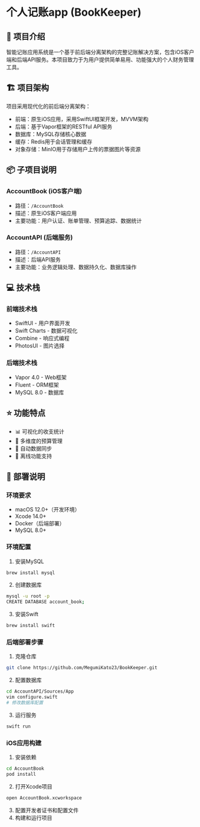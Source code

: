# 个人记账app (BookKeeper)

## 📝 项目介绍

智能记账应用系统是一个基于前后端分离架构的完整记账解决方案，包含iOS客户端和后端API服务。本项目致力于为用户提供简单易用、功能强大的个人财务管理工具。


## 🏗 项目架构

项目采用现代化的前后端分离架构：

- 前端：原生iOS应用，采用SwiftUI框架开发，MVVM架构
- 后端：基于Vapor框架的RESTful API服务
- 数据库：MySQL存储核心数据
- 缓存：Redis用于会话管理和缓存
- 对象存储：MinIO用于存储用户上传的票据图片等资源

## 📦 子项目说明

### AccountBook (iOS客户端)

- 路径：`/AccountBook`
- 描述：原生iOS客户端应用
- 主要功能：用户认证、账单管理、预算追踪、数据统计

### AccountAPI (后端服务)

- 路径：`/AccountAPI`
- 描述：后端API服务
- 主要功能：业务逻辑处理、数据持久化、数据库操作

## 💻 技术栈

### 前端技术栈
- SwiftUI - 用户界面开发
- Swift Charts - 数据可视化
- Combine - 响应式编程
- PhotosUI - 图片选择

### 后端技术栈
- Vapor 4.0 - Web框架
- Fluent - ORM框架
- MySQL 8.0 - 数据库

## ⭐️ 功能特点

- 📊 可视化的收支统计
- 📅 多维度的预算管理
- 🔄 自动数据同步
- 📱 离线功能支持

## 🚀 部署说明

### 环境要求

- macOS 12.0+（开发环境）
- Xcode 14.0+
- Docker（后端部署）
- MySQL 8.0+

### 环境配置

1. 安装MySQL
```bash
brew install mysql
```

2. 创建数据库
```bash
mysql -u root -p
CREATE DATABASE account_book;
```

3. 安装Swift
```bash
brew install swift
```

### 后端部署步骤

1. 克隆仓库
```bash
git clone https://github.com/MegumiKato23/BookKeeper.git
```

2. 配置数据库
```bash
cd AccountAPI/Sources/App
vim configure.swift
# 修改数据库配置
```

3. 运行服务
```bash
swift run
```

### iOS应用构建

1. 安装依赖
```bash
cd AccountBook
pod install
```

2. 打开Xcode项目
```bash
open AccountBook.xcworkspace
```

3. 配置开发者证书和配置文件
4. 构建和运行项目

